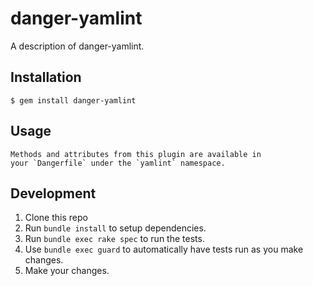 # danger-yamlint

A description of danger-yamlint.

## Installation

    $ gem install danger-yamlint

## Usage

    Methods and attributes from this plugin are available in
    your `Dangerfile` under the `yamlint` namespace.

## Development

1. Clone this repo
2. Run `bundle install` to setup dependencies.
3. Run `bundle exec rake spec` to run the tests.
4. Use `bundle exec guard` to automatically have tests run as you make changes.
5. Make your changes.
